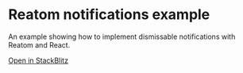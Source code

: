 # Reatom notifications example

An example showing how to implement dismissable notifications with Reatom and React.

[Open in StackBlitz](https://stackblitz.com/github/artalar/reatom/tree/v3/examples/react-notifications)
